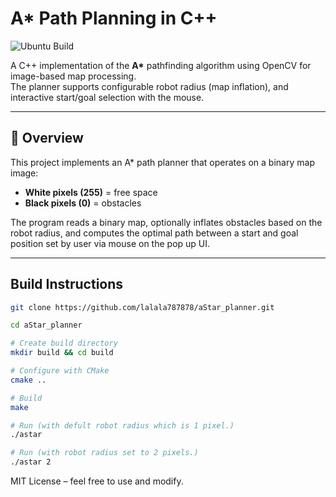 # A* Path Planning in C++

![Ubuntu Build](https://github.com/lalala787878/aStar_planner/actions/workflows/ubuntu_build.yml/badge.svg)

A C++ implementation of the **A\*** pathfinding algorithm using OpenCV for image-based map processing.  
The planner supports configurable robot radius (map inflation), and interactive start/goal selection with the mouse.


---

## 📜 Overview

This project implements an A* path planner that operates on a binary map image:
- **White pixels (255)** = free space  
- **Black pixels (0)** = obstacles  

The program reads a binary map, optionally inflates obstacles based on the robot radius, and computes the optimal path between a start and goal position set by user via mouse on the pop up UI.

---

## Build Instructions

```bash
git clone https://github.com/lalala787878/aStar_planner.git

cd aStar_planner

# Create build directory
mkdir build && cd build

# Configure with CMake
cmake ..

# Build
make

# Run (with defult robot radius which is 1 pixel.)
./astar

# Run (with robot radius set to 2 pixels.)
./astar 2
```

MIT License – feel free to use and modify.
